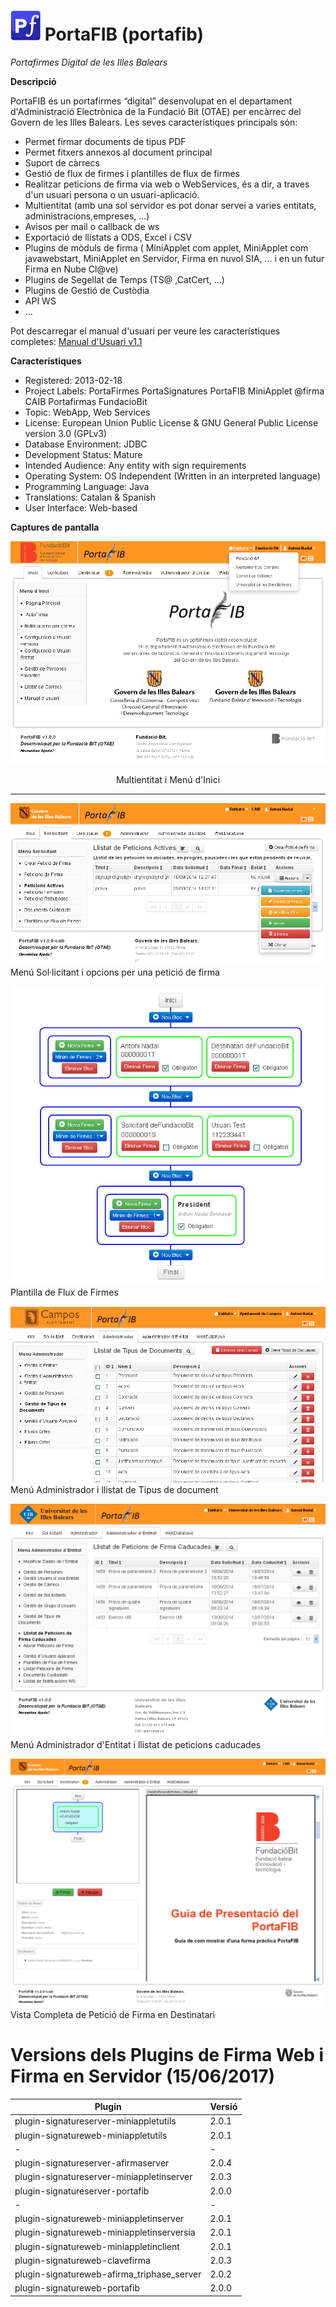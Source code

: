 # ![Logo](https://github.com/GovernIB/maven/raw/binaris/portafib/projectinfo_Attachments/icon.jpg) PortaFIB (portafib)
 *Portafirmes Digital de les Illes Balears*


**Descripció**

PortaFIB és un portafirmes “digital” desenvolupat en el departament d'Administració Electrònica de la Fundació Bit (OTAE) per encàrrec del Govern de les Illes Balears.
Les seves característiques principals són:
* Permet firmar documents de tipus PDF
* Permet fitxers annexos al document principal
* Suport de càrrecs
* Gestió de flux de firmes i plantilles de flux de firmes
* Realitzar peticions de firma via web o WebServices, és a dir, a traves d'un usuari persona o un usuari-aplicació.
* Multientitat (amb una sol servidor es pot donar servei a varies entitats, administracions,empreses, ...)
* Avisos per mail o callback de ws
* Exportació de llistats a ODS, Excel i CSV
* Plugins de mòduls de firma ( MiniApplet com applet, MiniApplet com javawebstart, MiniApplet en Servidor, Firma en nuvol SIA, ... i en un futur Firma en Nube Cl@ve)
* Plugins de Segellat de Temps (TS@ ,CatCert, ...)
* Plugins de Gestió de Custòdia
* API WS
* ...

Pot descarregar el manual d'usuari per veure les característiques completes: [Manual d'Usuari v1.1](https://github.com/GovernIB/portafib/raw/master/doc/pdf/Manual_de_Usuari_de_PortaFIB.pdf)


**Característiques**

* Registered: 2013-02-18 
* Project Labels: PortaFirmes  PortaSignatures  PortaFIB  MiniApplet @firma  CAIB  Portafirmas  FundacioBit  
* Topic: WebApp, Web Services
* License: European Union Public License & GNU General Public License version 3.0 (GPLv3)
* Database Environment:  JDBC
* Development Status: Mature
* Intended Audience:  Any entity with sign requirements
* Operating System:  OS Independent (Written in an interpreted language)
* Programming Language:  Java
* Translations: Catalan & Spanish
* User Interface: Web-based

**Captures de pantalla**

![Multientitat i Menú d'Inici](https://github.com/GovernIB/maven/raw/binaris/portafib/projectinfo_Attachments/screenshots/screenshot_1.png)<br/>
<center>Multientitat i Menú d'Inici</center>
<hr/>

![Menú Sol·licitant i opcions per una petició de firma](https://github.com/GovernIB/maven/raw/binaris/portafib/projectinfo_Attachments/screenshots/screenshot_2.png)<br/>
Menú Sol·licitant i opcions per una petició de firma

![Plantilla de Flux de Firmes](https://github.com/GovernIB/maven/raw/binaris/portafib/projectinfo_Attachments/screenshots/screenshot_3.png)<br/>
Plantilla de Flux de Firmes

 
![Menú Administrador i llistat de Tipus de document](https://github.com/GovernIB/maven/raw/binaris/portafib/projectinfo_Attachments/screenshots/screenshot_4.png)<br/>
Menú Administrador i llistat de Tipus de document

 
![Menú Administrador d'Entitat i llistat de peticions caducades](https://github.com/GovernIB/maven/raw/binaris/portafib/projectinfo_Attachments/screenshots/screenshot_5.png)<br/>
Menú Administrador d'Entitat i llistat de peticions caducades


![Vista Completa de Petició de Firma en Destinatari](https://github.com/GovernIB/maven/raw/binaris/portafib/projectinfo_Attachments/screenshots/screenshot_6.png)<br/>
Vista Completa de Petició de Firma en Destinatari



# Versions dels Plugins de Firma Web i Firma en Servidor (15/06/2017)

| Plugin  | Versió |
| ------------- | ------------- |
| plugin-signatureserver-miniappletutils | 2.0.1  |
| plugin-signatureweb-miniappletutils | 2.0.1 |
| - | - |
| plugin-signatureserver-afirmaserver | 2.0.4 |
| plugin-signatureserver-miniappletinserver | 2.0.3 |
| plugin-signatureserver-portafib | 2.0.0 |
| - | - |
| plugin-signatureweb-miniappletinserver | 2.0.1 |
| plugin-signatureweb-miniappletinserversia | 2.0.1 |
| plugin-signatureweb-miniappletinclient | 2.0.1 |
| plugin-signatureweb-clavefirma | 2.0.3 |
| plugin-signatureweb-afirma_triphase_server | 2.0.2 |
| plugin-signatureweb-portafib | 2.0.0 |
